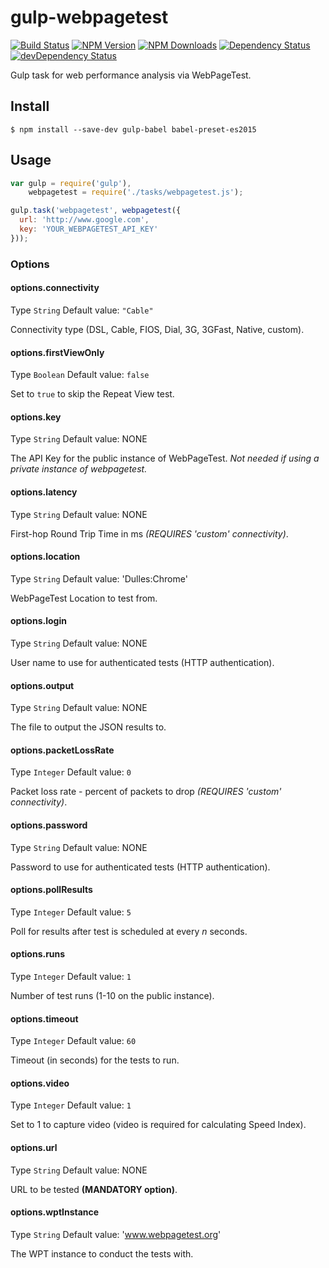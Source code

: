 # gulp-webpagetest

[![Build Status](https://travis-ci.org/ivangabriele/gulp-webpagetest.svg?branch=master)](https://travis-ci.org/ivangabriele/gulp-webpagetest)
[![NPM Version](https://img.shields.io/npm/v/gulp-webpagetest.svg?style=flat)](https://www.npmjs.org/package/gulp-webpagetest)
[![NPM Downloads](https://img.shields.io/npm/dm/gulp-webpagetest.svg?style=flat)](https://www.npmjs.org/package/gulp-webpagetest)
[![Dependency Status](https://david-dm.org/ivangabriele/gulp-webpagetest.svg)](https://david-dm.org/ivangabriele/gulp-webpagetest)
[![devDependency Status](https://david-dm.org/ivangabriele/gulp-webpagetest/dev-status.svg)](https://david-dm.org/ivangabriele/gulp-webpagetest#info=devDependencies)

Gulp task for web performance analysis via WebPageTest.

## Install

```
$ npm install --save-dev gulp-babel babel-preset-es2015
```

## Usage

```js
var gulp = require('gulp'),
    webpagetest = require('./tasks/webpagetest.js');

gulp.task('webpagetest', webpagetest({
  url: 'http://www.google.com',
  key: 'YOUR_WEBPAGETEST_API_KEY'
}));
```

### Options

#### options.connectivity

Type `String`
Default value: `"Cable"`

Connectivity type (DSL, Cable, FIOS, Dial, 3G, 3GFast, Native, custom).

#### options.firstViewOnly

Type `Boolean`
Default value: `false`

Set to `true` to skip the Repeat View test.

#### options.key

Type `String`
Default value: NONE

The API Key for the public instance of WebPageTest. *Not needed if using a private instance of webpagetest.*

#### options.latency

Type `String`
Default value: NONE

First-hop Round Trip Time in ms *(REQUIRES 'custom' connectivity)*.

#### options.location

Type `String`
Default value: 'Dulles:Chrome'

WebPageTest Location to test from.

#### options.login

Type `String`
Default value: NONE

User name to use for authenticated tests (HTTP authentication).

#### options.output

Type `String`
Default value: NONE

The file to output the JSON results to.

#### options.packetLossRate

Type `Integer`
Default value: `0`

Packet loss rate - percent of packets to drop *(REQUIRES 'custom' connectivity)*.

#### options.password

Type `String`
Default value: NONE

Password to use for authenticated tests (HTTP authentication).

#### options.pollResults

Type `Integer`
Default value: `5`

Poll for results after test is scheduled at every *n* seconds.

#### options.runs

Type `Integer`
Default value: `1`

Number of test runs (1-10 on the public instance).

#### options.timeout

Type `Integer`
Default value: `60`

Timeout (in seconds) for the tests to run.

#### options.video

Type `Integer`
Default value: `1`

Set to 1 to capture video (video is required for calculating Speed Index).

#### options.url

Type `String`
Default value: NONE

URL to be tested **(MANDATORY option)**.

#### options.wptInstance

Type `String`
Default value: 'www.webpagetest.org'

The WPT instance to conduct the tests with.
